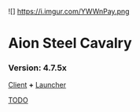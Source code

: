 ![] https://i.imgur.com/YWWnPay.png

# Aion Steel Cavalry
### Version: 4.7.5x

[Client](https://www.aions-revenge.de/downloads/) **+** [Launcher](https://github.com/determinated/Aion-Emulator-4.7.5/blob/master/AC-Tools/No-IP/Launcher.rar)


[TODO](https://github.com/determinated/Aion-Emulator-4.7.5/issues)

